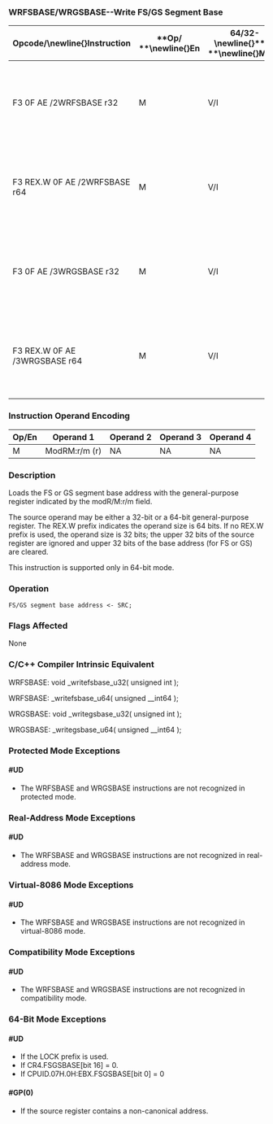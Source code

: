 ### WRFSBASE/WRGSBASE--Write FS/GS Segment Base


|**Opcode/**\newline{}**Instruction**|**Op/ **\newline{}**En**|**64/32-**\newline{}**bit **\newline{}**Mode**|**CPUID Fea-**\newline{}**ture Flag**|**Description**|
|------------------------------------|------------------------|----------------------------------------------|-------------------------------------|---------------|
|F3 0F AE /2WRFSBASE r32|M|V/I|FSGSBASE|Load the FS base address with the 32-bit value in the source register.|
|F3 REX.W 0F AE /2WRFSBASE r64|M|V/I|FSGSBASE|Load the FS base address with the 64-bit value in the source register.|
|F3 0F AE /3WRGSBASE r32|M|V/I|FSGSBASE|Load the GS base address with the 32-bit value in the source register.|
|F3 REX.W 0F AE /3WRGSBASE r64|M|V/I|FSGSBASE|Load the GS base address with the 64-bit value in the source register.|
### Instruction Operand Encoding


|Op/En|Operand 1|Operand 2|Operand 3|Operand 4|
|-----|---------|---------|---------|---------|
|M|ModRM:r/m (r)|NA|NA|NA|
### Description


Loads the FS or GS segment base address with the general-purpose register indicated by the modR/M:r/m field.

The source operand may be either a 32-bit or a 64-bit general-purpose register. The REX.W prefix indicates the operand size is 64 bits. If no REX.W prefix is used, the operand size is 32 bits; the upper 32 bits of the source register are ignored and upper 32 bits of the base address (for FS or GS) are cleared. 

This instruction is supported only in 64-bit mode.


### Operation

```info-verb
FS/GS segment base address <- SRC;
```
### Flags Affected


None

### C/C++ Compiler Intrinsic Equivalent


WRFSBASE:  void _writefsbase_u32( unsigned int );

WRFSBASE:  _writefsbase_u64( unsigned __int64 );

WRGSBASE:  void _writegsbase_u32( unsigned int );

WRGSBASE:  _writegsbase_u64( unsigned __int64 );


### Protected Mode Exceptions

#### #UD
* The WRFSBASE and WRGSBASE instructions are not recognized in protected mode.

### Real-Address Mode Exceptions

#### #UD
* The WRFSBASE and WRGSBASE instructions are not recognized in real-address mode.

### Virtual-8086 Mode Exceptions

#### #UD
* The WRFSBASE and WRGSBASE instructions are not recognized in virtual-8086 mode.

### Compatibility Mode Exceptions

#### #UD
* The WRFSBASE and WRGSBASE instructions are not recognized in compatibility mode.

### 64-Bit Mode Exceptions

#### #UD
* If the LOCK prefix is used.
* If CR4.FSGSBASE[bit 16] = 0.
* If CPUID.07H.0H:EBX.FSGSBASE[bit 0] = 0

#### #GP(0)
* If the source register contains a non-canonical address.
